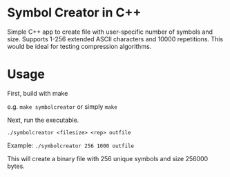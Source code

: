 # Symbol Creator in C++
Simple C++ app to create file with user-specific number of symbols and size. Supports 1-256 extended ASCII characters and 10000 repetitions. This would be ideal for testing compression algorithms.

# Usage
First, build with make

e.g. `make symbolcreator` or simply `make`

Next, run the executable.


`./symbolcreator <filesize> <rep> outfile`

Example:
`./symbolcreator 256 1000 outfile`

This will create a binary file with 256 unique symbols and size 256000 bytes.
